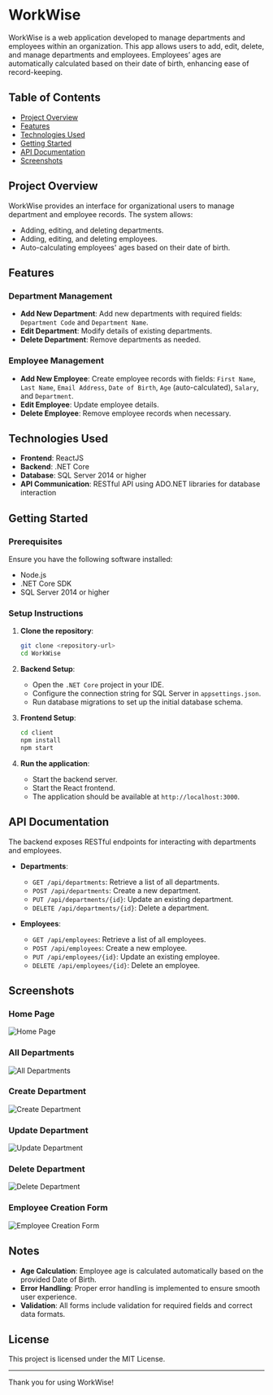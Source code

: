 
# WorkWise

WorkWise is a web application developed to manage departments and employees within an organization. This app allows users to add, edit, delete, and manage departments and employees. Employees’ ages are automatically calculated based on their date of birth, enhancing ease of record-keeping.

## Table of Contents

- [Project Overview](#project-overview)
- [Features](#features)
- [Technologies Used](#technologies-used)
- [Getting Started](#getting-started)
- [API Documentation](#api-documentation)
- [Screenshots](#screenshots)

## Project Overview

WorkWise provides an interface for organizational users to manage department and employee records. The system allows:
- Adding, editing, and deleting departments.
- Adding, editing, and deleting employees.
- Auto-calculating employees' ages based on their date of birth.

## Features

### Department Management
- **Add New Department**: Add new departments with required fields: `Department Code` and `Department Name`.
- **Edit Department**: Modify details of existing departments.
- **Delete Department**: Remove departments as needed.

### Employee Management
- **Add New Employee**: Create employee records with fields: `First Name`, `Last Name`, `Email Address`, `Date of Birth`, `Age` (auto-calculated), `Salary`, and `Department`.
- **Edit Employee**: Update employee details.
- **Delete Employee**: Remove employee records when necessary.

## Technologies Used

- **Frontend**: ReactJS
- **Backend**: .NET Core
- **Database**: SQL Server 2014 or higher
- **API Communication**: RESTful API using ADO.NET libraries for database interaction

## Getting Started

### Prerequisites

Ensure you have the following software installed:
- Node.js
- .NET Core SDK
- SQL Server 2014 or higher

### Setup Instructions

1. **Clone the repository**:
   ```bash
   git clone <repository-url>
   cd WorkWise
   ```

2. **Backend Setup**:
   - Open the `.NET Core` project in your IDE.
   - Configure the connection string for SQL Server in `appsettings.json`.
   - Run database migrations to set up the initial database schema.

3. **Frontend Setup**:
   ```bash
   cd client
   npm install
   npm start
   ```

4. **Run the application**:
   - Start the backend server.
   - Start the React frontend.
   - The application should be available at `http://localhost:3000`.

## API Documentation

The backend exposes RESTful endpoints for interacting with departments and employees.

- **Departments**:
  - `GET /api/departments`: Retrieve a list of all departments.
  - `POST /api/departments`: Create a new department.
  - `PUT /api/departments/{id}`: Update an existing department.
  - `DELETE /api/departments/{id}`: Delete a department.

- **Employees**:
  - `GET /api/employees`: Retrieve a list of all employees.
  - `POST /api/employees`: Create a new employee.
  - `PUT /api/employees/{id}`: Update an existing employee.
  - `DELETE /api/employees/{id}`: Delete an employee.

## Screenshots

### Home Page
![Home Page](path/to/home-page-screenshot.png)

### All Departments
![All Departments](path/to/all-departments-screenshot.png)

### Create Department
![Create Department](path/to/create-department-screenshot.png)

### Update Department
![Update Department](path/to/update-department-screenshot.png)

### Delete Department
![Delete Department](path/to/delete-department-screenshot.png)

### Employee Creation Form
![Employee Creation Form](path/to/employee-creation-form-screenshot.png)

## Notes

- **Age Calculation**: Employee age is calculated automatically based on the provided Date of Birth.
- **Error Handling**: Proper error handling is implemented to ensure smooth user experience.
- **Validation**: All forms include validation for required fields and correct data formats.

## License

This project is licensed under the MIT License.

---

Thank you for using WorkWise!
